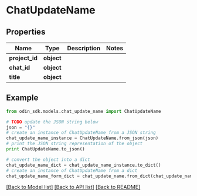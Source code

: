 # ChatUpdateName


## Properties

Name | Type | Description | Notes
------------ | ------------- | ------------- | -------------
**project_id** | **object** |  | 
**chat_id** | **object** |  | 
**title** | **object** |  | 

## Example

```python
from odin_sdk.models.chat_update_name import ChatUpdateName

# TODO update the JSON string below
json = "{}"
# create an instance of ChatUpdateName from a JSON string
chat_update_name_instance = ChatUpdateName.from_json(json)
# print the JSON string representation of the object
print ChatUpdateName.to_json()

# convert the object into a dict
chat_update_name_dict = chat_update_name_instance.to_dict()
# create an instance of ChatUpdateName from a dict
chat_update_name_form_dict = chat_update_name.from_dict(chat_update_name_dict)
```
[[Back to Model list]](../README.md#documentation-for-models) [[Back to API list]](../README.md#documentation-for-api-endpoints) [[Back to README]](../README.md)


